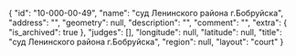 {
    "id": "10-000-00-49",
    "name": "суд Ленинского района г.Бобруйска",
    "address": "",
    "geometry": null,
    "description": "",
    "comment": "",
    "extra": {
        "is_archived": true
    },
    "judges": [],
    "longitude": null,
    "latitude": null,
    "title": "суд Ленинского района г.Бобруйска",
    "region": null,
    "layout": "court"
}